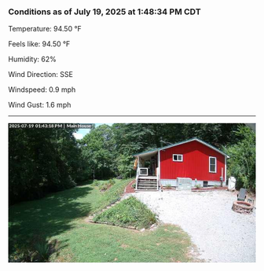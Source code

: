### Conditions as of July 19, 2025 at 1:48:34 PM CDT 

Temperature: 94.50 &deg;F

Feels like: 94.50 &deg;F

Humidity: 62%

Wind Direction: SSE

Windspeed: 0.9 mph

Wind Gust: 1.6 mph

---

<img src="./images/latest.jpeg"/>


